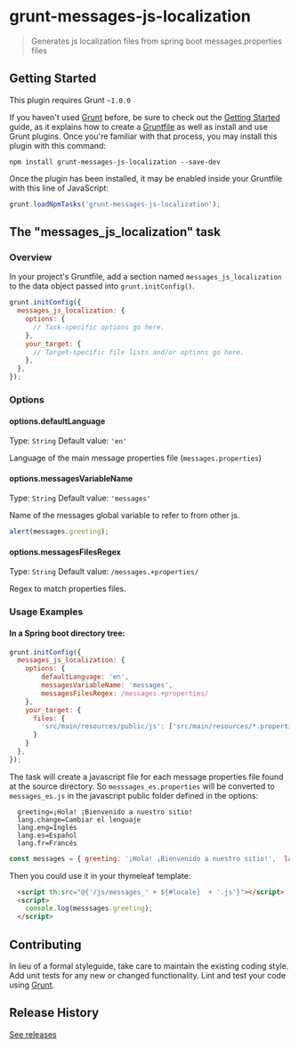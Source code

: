 # grunt-messages-js-localization

> Generates js localization files from spring boot messages.properties files

## Getting Started
This plugin requires Grunt `~1.0.0`

If you haven't used [Grunt](http://gruntjs.com/) before, be sure to check out the [Getting Started](http://gruntjs.com/getting-started) guide, as it explains how to create a [Gruntfile](http://gruntjs.com/sample-gruntfile) as well as install and use Grunt plugins. Once you're familiar with that process, you may install this plugin with this command:

```shell
npm install grunt-messages-js-localization --save-dev
```

Once the plugin has been installed, it may be enabled inside your Gruntfile with this line of JavaScript:

```js
grunt.loadNpmTasks('grunt-messages-js-localization');
```

## The "messages_js_localization" task

### Overview
In your project's Gruntfile, add a section named `messages_js_localization` to the data object passed into `grunt.initConfig()`.

```js
grunt.initConfig({
  messages_js_localization: {
    options: {
      // Task-specific options go here.
    },
    your_target: {
      // Target-specific file lists and/or options go here.
    },
  },
});
```

### Options

#### options.defaultLanguage
Type: `String`
Default value: `'en'`

Language of the main message properties file (`messages.properties`)

#### options.messagesVariableName
Type: `String`
Default value: `'messages'`

Name of the messages global variable to refer to from other js.
```js
alert(messages.greeting);
```

#### options.messagesFilesRegex
Type: `String`
Default value: `/messages.+properties/ `

Regex to match properties files.

### Usage Examples

#### In a Spring boot directory tree:

```js
grunt.initConfig({
  messages_js_localization: {
    options: {
        defaultLanguage: 'en',
        messagesVariableName: 'messages',
        messagesFilesRegex: /messages.+properties/        
    },    
    your_target: {      
      files: {
        'src/main/resources/public/js': ['src/main/resources/*.properties'],
      }
    }
  },
});
```
The task will create a javascript file for each message properties file found at the source directory. So `messsages_es.properties` will be converted to `messages_es.js` in the javascript public folder defined in the options:

```properties
  greeting=¡Hola! ¡Bienvenido a nuestro sitio!
  lang.change=Cambiar el lenguaje
  lang.eng=Inglés
  lang.es=Español
  lang.fr=Francés
```
```js
const messages = { greeting: '¡Hola! ¡Bienvenido a nuestro sitio!',  lang: { change: 'Cambiar el lenguaje', eng: 'Inglés', es: 'Español', fr: 'Francés' }};
```
Then you could use it in your thymeleaf template:
```html
  <script th:src="@{'/js/messages_' + ${#locale}  + '.js'}"></script> 
  <script>
    console.log(messsages.greeting);
  </script>
```

## Contributing
In lieu of a formal styleguide, take care to maintain the existing coding style. Add unit tests for any new or changed functionality. Lint and test your code using [Grunt](http://gruntjs.com/).

## Release History
[See releases](https://github.com/devilcius/grunt-messages-js-localization/releases)
